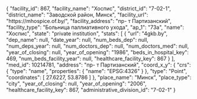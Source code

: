{
    "facility_id": 867,
    "facility_name": "Хоспис",
    "district_id": "7-02-1",
    "district_name": "Заводской район, Минск",
    "facility_url": "https:\/\/mhospice.of.by\/",
    "facility_address": "пр- т Партизанский",
    "facility_type": "Больница паллиативного ухода",
    "ap_1": "73а",
    "name": "Хоспис",
    "state": "private institution",
    "stats": [
        {
            "url": "4gkb.by",
            "dep_name": null,
            "date_year": null,
            "num_beds_dep": null,
            "num_deps_year": null,
            "num_doctors_dep": null,
            "num_doctors_med": null,
            "year_of_closing": null,
            "year_of_opening": "1986",
            "beds_in_hospital_key": 469,
            "num_beds_facility_year": null,
            "healthcare_facility_key": 867
        }
    ],
    "med_id": 10214781,
    "address": "пр- т Партизанский",
    "coord_x_y": {
        "crs": {
            "type": "name",
            "properties": {
                "name": "EPSG:4326"
            }
        },
        "type": "Point",
        "coordinates": [
            27.6227,
            53.8786
        ]
    },
    "place_name": "Минск",
    "place_type": "city",
    "year_of_closing": null,
    "year_of_opening": "2006",
    "healthcare_facility_key": 867,
    "administrative_division_id": "7-02-1"
}